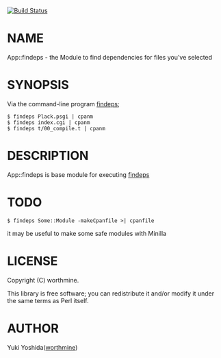 [![Build Status](https://travis-ci.com/worthmine/App-findeps.svg?branch=master)](https://travis-ci.com/worthmine/App-findeps)
# NAME

App::findeps - the Module to find dependencies for files you've selected

# SYNOPSIS

Via the command-line program [findeps](https://metacpan.org/pod/findeps);

    $ findeps Plack.psgi | cpanm
    $ findeps index.cgi | cpanm
    $ findeps t/00_compile.t | cpanm

# DESCRIPTION

App::findeps is base module for executing [findeps](https://metacpan.org/pod/findeps)

# TODO

    $ findeps Some::Module -makeCpanfile >| cpanfile

it may be useful to make some safe modules with Minilla

# LICENSE

Copyright (C) worthmine.

This library is free software; you can redistribute it and/or modify
it under the same terms as Perl itself.

# AUTHOR

Yuki Yoshida([worthmine](https://github.com/worthmine))
